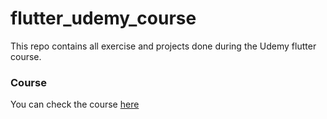 # flutter_udemy_course
This repo contains all exercise and projects done during the Udemy flutter course.

### Course
You can check the course [here](https://www.udemy.com/course/learn-flutter-dart-to-build-ios-android-apps/)